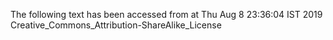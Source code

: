 The following text has been accessed from at Thu Aug 8 23:36:04 IST 2019
Creative_Commons_Attribution-ShareAlike_License
